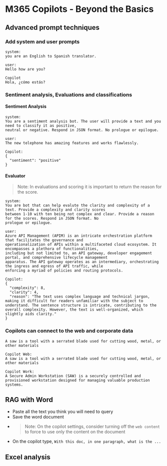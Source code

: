 # M365 Copilots - Beyond the Basics

## Advanced prompt techniques

### Add system and user prompts

```text
system:
you are an English to Spanish translator.

user:
Hello how are you?

Copilot
Hola, ¿cómo estás?
```

### Sentiment analysis, Evaluations and classifications

#### Sentiment Analysis

```text
system:
You are a sentiment analysis bot. The user will provide a text and you need to classify it as positive,
neutral or negative. Respond in JSON format. No prologue or epilogue.

user:
The new telephone has amazing features and works flawlessly.

Copilot:
{
  "sentiment": "positive"
}
```
#### Evaluator

> Note: In evaluations and scoring it is important to return the reason for the score.

```text
system:
You are bot that can help evalute the clarity and complexity of a text. Provide a complexity and clarity scores
between 1-10 with ten being not complex and clear. Provide a reason for the scores. Respond in JSON format. No
prologue or epilogue.

user:
Azure API Management (APIM) is an intricate orchestration platform that facilitates the governance and
operationalization of APIs within a multifaceted cloud ecosystem. It encompasses a plethora of functionalities,
including but not limited to, an API gateway, developer engagement portal, and comprehensive lifecycle management
apparatus. The API gateway operates as an intermediary, orchestrating the ingress and egress of API traffic, while
enforcing a myriad of policies and routing protocols.

Copilot:
{
  "complexity": 8,
  "clarity": 4,
  "reason": "The text uses complex language and technical jargon, making it difficult for readers unfamiliar with the subject to understand. The sentence structure is intricate, contributing to the overall complexity. However, the text is well-organized, which slightly aids clarity."
}
```

### Copilots can connect to the web and corporate data

```
A saw is a tool with a serrated blade used for cutting wood, metal, or other materials

Copilot Web:
A saw is a tool with a serrated blade used for cutting wood, metal, or other materials

Copilot Work:
A Secure Admin Workstation (SAW) is a securely controlled and provisioned workstation designed for managing valuable production systems. 
```

## RAG with Word

- Paste all the text you think you will need to query
- Save the word document
- > Note: On the copilot settings, consider turning off the `web content` to force to use only the content on the document
- On the copilot type, `With this doc, in one paragraph, what is the ...`

## Excel analysis
